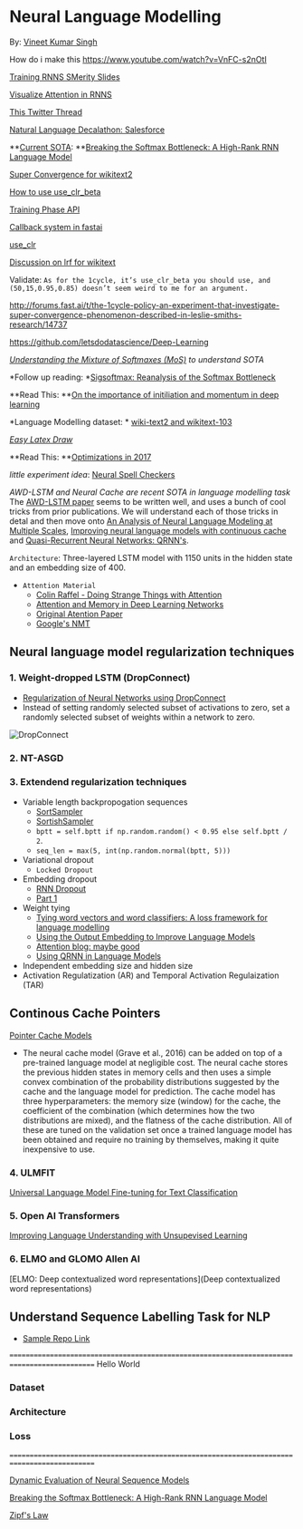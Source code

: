 # Neural Language Modelling

By: [Vineet Kumar Singh](https://www.twitter.com/viiitdmj)

How do i make this https://www.youtube.com/watch?v=VnFC-s2nOtI



[Training RNNS SMerity Slides](https://docs.google.com/presentation/d/1JbF9CgMDQrOHlR8BKO5zX3ykZsZ3ezFUEjwAsaO_NDc/edit#slide=id.p)

[Visualize Attention in RNNS](https://medium.com/datalogue/attention-in-keras-1892773a4f22)

[This Twitter Thread](https://twitter.com/jeremyphoward/status/1011249558586720256)

[Natural Language Decalathon: Salesforce](https://einstein.ai/research/the-natural-language-decathlon)

**[Current SOTA](https://github.com/sebastianruder/NLP-progress/blob/master/language_modeling.md):  **[Breaking the Softmax Bottleneck: A High-Rank RNN Language Model
](https://arxiv.org/pdf/1711.03953.pdf)

[Super Convergence for wikitext2](http://forums.fast.ai/t/super-convergence-ish-on-wikitext-2/17091?u=visingh)


[How to use use_clr_beta](http://forums.fast.ai/t/using-use-clr-beta-and-new-plotting-tools/14702)


[Training Phase API](http://forums.fast.ai/t/new-training-schedule-api-in-fastai/15053)


[Callback system in fastai](http://forums.fast.ai/t/using-the-callback-system-in-fastai/16216)

[use_clr](http://forums.fast.ai/t/understanding-use-clr/13969)

[Discussion on lrf for wikitext](http://forums.fast.ai/t/how-do-i-interpret-this-lr-graph-wikitext103/18171/5)

Validate: ```As for the 1cycle, it’s use_clr_beta you should use, and (50,15,0.95,0.85) doesn’t seem weird to me for an argument.```

http://forums.fast.ai/t/the-1cycle-policy-an-experiment-that-investigate-super-convergence-phenomenon-described-in-leslie-smiths-research/14737


https://github.com/letsdodatascience/Deep-Learning


*[Understanding the Mixture of Softmaxes (MoS)](https://smerity.com/articles/2017/mixture_of_softmaxes.html) to understand SOTA*

*Follow up reading: *[Sigsoftmax: Reanalysis of the Softmax Bottleneck](https://arxiv.org/pdf/1805.10829.pdf)

**Read This: **[On the importance of initiliation and momentum in deep learning](http://www.cs.toronto.edu/~fritz/absps/momentum.pdf)

*Language Modelling dataset: * [wiki-text2 and wikitext-103](https://einstein.ai/research/the-wikitext-long-term-dependency-language-modeling-dataset)


*[Easy Latex Draw](http://detexify.kirelabs.org/classify.html)* 

**Read This: **[Optimizations in 2017](http://ruder.io/deep-learning-optimization-2017/)

*little experiment idea*: [Neural Spell Checkers](http://forums.fast.ai/t/nlp-any-libraries-dictionaries-out-there-for-fixing-common-spelling-errors/16411)

*AWD-LSTM and Neural Cache are recent SOTA in language modelling task* The [AWD-LSTM paper](https://github.com/salesforce/awd-lstm-lm) seems to be written well, and uses a bunch of cool tricks from prior publications. We will understand each of those tricks in detal and then move onto 
[An Analysis of Neural Language Modeling at Multiple Scales](https://arxiv.org/pdf/1803.08240.pdf), [Improving neural language models with continuous cache](https://arxiv.org/pdf/1612.04426.pdf) and [Quasi-Recurrent Neural Networks: QRNN's](https://arxiv.org/pdf/1611.01576.pdf).

```Architecture```: Three-layered LSTM model with 1150 units in the hidden state and an embedding size of 400.

- ```Attention Material```
    - [Colin Raffel - Doing Strange Things with Attention](https://www.youtube.com/watch?v=YtHjmm9Cx3s)
    - [Attention and Memory in Deep Learning Networks](https://www.youtube.com/watch?v=uuPZFWJ-4bE&t=1261s9)
    - [Original Atention Paper](https://arxiv.org/abs/1409.0473)
    - [Google's NMT](https://arxiv.org/abs/1609.08144v2)

## Neural language model regularization techniques 

### 1. Weight-dropped LSTM (DropConnect)
  - [Regularization of Neural Networks using DropConnect](https://cs.nyu.edu/~wanli/dropc/dropc.pdf)
  - Instead of setting randomly selected subset of activations to zero, set a randomly selected subset of weights within a network to zero. 
  
![DropConnect](./drop-connect.PNG)
  
### 2. NT-ASGD 
### 3. Extendend regularization techniques 
- Variable length backpropogation sequences 
    - [SortSampler](https://github.com/fastai/fastai/blob/master/fastai/text.py#L118)
    - [SortishSampler](https://github.com/fastai/fastai/blob/master/fastai/text.py#L125)
    - ```bptt = self.bptt if np.random.random() < 0.95 else self.bptt / 2```.
    - ```seq_len = max(5, int(np.random.normal(bptt, 5)))```
- Variational dropout 
    - ```Locked Dropout```
- Embedding dropout 
    - [RNN Dropout](https://medium.com/@bingobee01/a-review-of-dropout-as-applied-to-rnns-part-2-4e35ba3a4360)
    - [Part 1](https://medium.com/@bingobee01/a-review-of-dropout-as-applied-to-rnns-72e79ecd5b7b)
- Weight tying 
    - [Tying word vectors and word classifiers: A loss framework for language modelling](https://arxiv.org/pdf/1611.01462.pdf)
    - [Using the Output Embedding to Improve Language Models](https://arxiv.org/pdf/1608.05859.pdf)
    - [Attention blog: maybe good](https://towardsdatascience.com/memory-attention-sequences-37456d271992)
    - [Using QRNN in Language Models](http://forums.fast.ai/t/using-qrnn-in-language-models/17278)
- Independent embedding size and hidden size 
- Activation Regulatization (AR) and Temporal Activation Regulaization (TAR)

## Continous Cache Pointers 
[Pointer Cache Models](https://sgugger.github.io/pointer-cache-for-language-model.html#pointer-cache-for-language-model)
- The neural cache model (Grave et al., 2016) can be added on top of a pre-trained language model at negligible cost. The neural cache stores the previous hidden states in memory cells and then uses a simple convex combination of the probability distributions suggested by the cache and the language model for prediction. The cache model has three hyperparameters: the memory size (window) for the cache, the coefficient of the combination (which determines how the two distributions are mixed), and the flatness of the cache distribution. All of these are tuned on the validation set once a trained language model has been obtained and require no training by themselves, making it quite inexpensive to use. 


### 4. ULMFIT

[Universal Language Model Fine-tuning for Text Classification
](https://arxiv.org/pdf/1801.06146.pdf)

### 5. Open AI Transformers

[Improving Language Understanding with Unsupevised Learning](https://s3-us-west-2.amazonaws.com/openai-assets/research-covers/language-unsupervised/language_understanding_paper.pdf)

### 6. ELMO and GLOMO Allen AI

[ELMO: Deep contextualized word representations](Deep contextualized word representations)

## Understand Sequence Labelling Task for NLP
- [Sample Repo Link](https://t.co/05ZL6bEcoO)


```===========================================================================================```
Hello World 

### Dataset

### Architecture 

### Loss 

```===========================================================================================```

[Dynamic Evaluation of Neural Sequence Models](https://arxiv.org/abs/1709.07432)

[Breaking the Softmax Bottleneck: A High-Rank RNN Language Model](https://arxiv.org/abs/1711.03953)

[Zipf's Law](https://simple.wikipedia.org/wiki/Zipf%27s_law)
